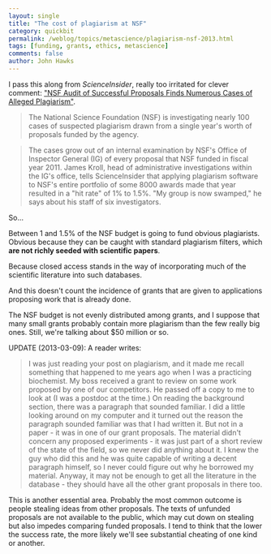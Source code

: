 ```yaml
---
layout: single 
title: "The cost of plagiarism at NSF" 
category: quickbit
permalink: /weblog/topics/metascience/plagiarism-nsf-2013.html
tags: [funding, grants, ethics, metascience] 
comments: false 
author: John Hawks 
---
```


I pass this along from <em>ScienceInsider</em>, really too irritated for clever comment: <a href="http://news.sciencemag.org/scienceinsider/2013/03/nsf-audit-of-successful-proposal.html">"NSF Audit of Successful Proposals Finds Numerous Cases of Alleged Plagiarism"</a>.

<blockquote>The National Science Foundation (NSF) is investigating nearly 100 cases of suspected plagiarism drawn from a single year's worth of proposals funded by the agency.</blockquote>

<blockquote>The cases grow out of an internal examination by NSF's Office of Inspector General (IG) of every proposal that NSF funded in fiscal year 2011. James Kroll, head of administrative investigations within the IG's office, tells ScienceInsider that applying plagiarism software to NSF's entire portfolio of some 8000 awards made that year resulted in a "hit rate" of 1% to 1.5%. "My group is now swamped," he says about his staff of six investigators.</blockquote>

So...

Between 1 and 1.5% of the NSF budget is going to fund obvious plagiarists. Obvious because they can be caught with standard plagiarism filters, which <strong>are not richly seeded with scientific papers</strong>. 

Because closed access stands in the way of incorporating much of the scientific literature into such databases. 

And this doesn't count the incidence of grants that are given to applications proposing work that is already done. 

The NSF budget is not evenly distributed among grants, and I suppose that many small grants probably contain more plagiarism than the few really big ones. Still, we're talking about $50 million or so.

UPDATE (2013-03-09): A reader writes: 

<blockquote>I was just reading your post on plagiarism, and it made me recall something that happened to me years ago when I was a practicing biochemist. My boss received a grant to review on some work proposed by one of our competitors. He passed off a copy to me to look at (I was a postdoc at the time.) On reading the background section, there was a paragraph that sounded familiar. I did a little looking around on my computer and it turned out the reason the paragraph sounded familiar was that I had written it. But not in a paper - it was in one of our grant proposals. The material didn't concern any proposed experiments - it was just part of a short review of the state of the field, so we never did anything about it. I knew the guy who did this and he was quite capable of writing a decent paragraph himself, so I never could figure out why he borrowed my material. Anyway, it may not be enough to get all the literature in the database - they should have all the other grant proposals in there too.</blockquote>

This is another essential area. Probably the most common outcome is people stealing ideas from other proposals. The texts of unfunded proposals are not available to the public, which may cut down on stealing but also impedes comparing funded proposals. I tend to think that the lower the success rate, the more likely we'll see substantial cheating of one kind or another.



